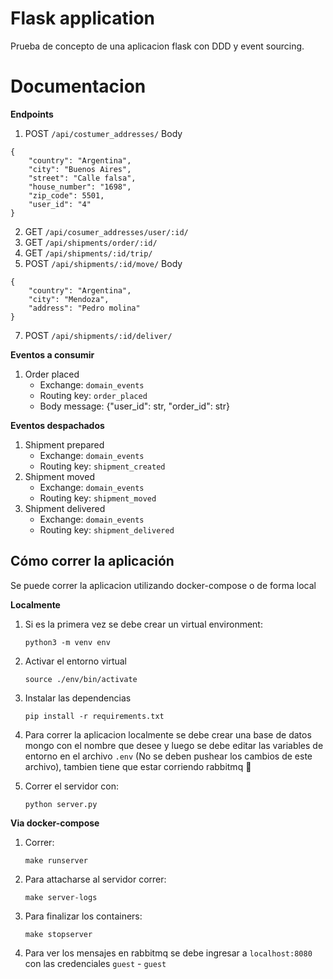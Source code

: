# Flask application

Prueba de concepto de una aplicacion flask con DDD y event sourcing.

# Documentacion
**Endpoints**
1. POST `/api/costumer_addresses/`
Body
```
{
    "country": "Argentina",
    "city": "Buenos Aires",
    "street": "Calle falsa",
    "house_number": "1698",
    "zip_code": 5501,
    "user_id": "4"
}
```
2. GET `/api/cosumer_addresses/user/:id/`
3. GET `/api/shipments/order/:id/`
4. GET `/api/shipments/:id/trip/`
5. POST `/api/shipments/:id/move/`
Body
```
{
    "country": "Argentina",
    "city": "Mendoza",
    "address": "Pedro molina"
}
```
7. POST `/api/shipments/:id/deliver/`

**Eventos a consumir**
1. Order placed
    * Exchange: `domain_events`
    * Routing key: `order_placed`
    * Body message: {"user_id": str, "order_id": str}

**Eventos despachados**
1. Shipment prepared
    * Exchange: `domain_events`
    * Routing key: `shipment_created`
3. Shipment moved
    * Exchange: `domain_events`
    * Routing key: `shipment_moved`
5. Shipment delivered
    * Exchange: `domain_events`
    * Routing key: `shipment_delivered`

## Cómo correr la aplicación
Se puede correr la aplicacion utilizando docker-compose o de forma local

**Localmente**

1. Si es la primera vez se debe crear un virtual environment:

    `python3 -m venv env`

2. Activar el entorno virtual

    `source ./env/bin/activate`

3. Instalar las dependencias

    `pip install -r requirements.txt`

4. Para correr la aplicacion localmente se debe crear una base de datos mongo con el nombre que desee y luego se debe editar las variables de entorno en el archivo `.env` (No se deben pushear los cambios de este archivo), tambien tiene que estar corriendo rabbitmq 🐰


5. Correr el servidor con:

    `python server.py`

**Via docker-compose**
1. Correr:

    `make runserver`

2. Para attacharse al servidor correr:
    
    `make server-logs`

3. Para finalizar los containers:
    
    `make stopserver`

4. Para ver los mensajes en rabbitmq se debe ingresar a `localhost:8080` con las credenciales `guest` - `guest`

